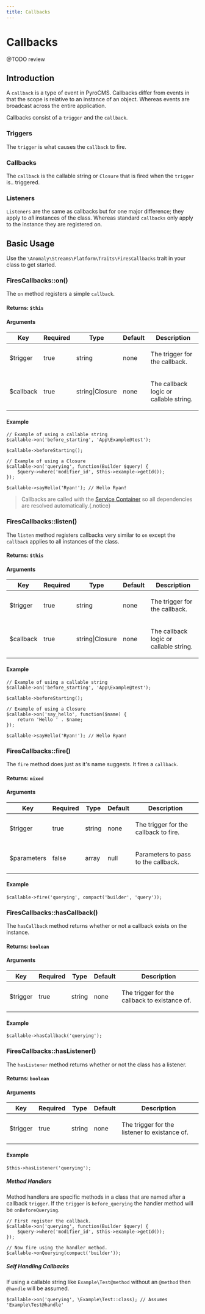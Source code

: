 ```yaml
---
title: Callbacks
---
```


# Callbacks

<div class="documentation__toc"></div>

@TODO review

## Introduction

A `callback` is a type of event in PyroCMS. Callbacks differ from events in that the scope is relative to an instance of an object. Whereas events are broadcast across the entire application.

Callbacks consist of a `trigger` and the `callback`.

### Triggers

The `trigger` is what causes the `callback` to fire.

### Callbacks

The `callback` is the callable string or `Closure` that is fired when the `trigger` is.. triggered.

### Listeners

`Listeners` are the same as callbacks but for one major difference; they apply to _all_ instances of the class. Whereas standard `callbacks` only apply to the instance they are registered on.

## Basic Usage

Use the `\Anomaly\Streams\Platform\Traits\FiresCallbacks` trait in your class to get started.

### FiresCallbacks::on()

The `on` method registers a simple `callback`.

#### Returns: `$this`

#### Arguments

<table class="table table-bordered table-striped">

<thead>

<tr>

<th>Key</th>

<th>Required</th>

<th>Type</th>

<th>Default</th>

<th>Description</th>

</tr>

</thead>

<tbody>

<tr>

<td>

$trigger

</td>

<td>

true

</td>

<td>

string

</td>

<td>

none

</td>

<td>

The trigger for the callback.

</td>

</tr>

<tr>

<td>

$callback

</td>

<td>

true

</td>

<td>

string|Closure

</td>

<td>

none

</td>

<td>

The callback logic or callable string.

</td>

</tr>

</tbody>

</table>

#### Example

    // Example of using a callable string
    $callable->on('before_starting', 'App\Example@test');

    $callable->beforeStarting();

    // Example of using a Closure
    $callable->on('querying', function(Builder $query) {
        $query->where('modifier_id', $this->example->getId());
    });

    $callable->sayHello('Ryan!'); // Hello Ryan!

> Callbacks are called with the [Service Container](#core-concepts/service-container) so all dependencies are resolved automatically.{.notice}

### FiresCallbacks::listen()

The `listen` method registers callbacks very similar to `on` except the `callback` applies to all instances of the class.

#### Returns: `$this`

#### Arguments

<table class="table table-bordered table-striped">

<thead>

<tr>

<th>Key</th>

<th>Required</th>

<th>Type</th>

<th>Default</th>

<th>Description</th>

</tr>

</thead>

<tbody>

<tr>

<td>

$trigger

</td>

<td>

true

</td>

<td>

string

</td>

<td>

none

</td>

<td>

The trigger for the callback.

</td>

</tr>

<tr>

<td>

$callback

</td>

<td>

true

</td>

<td>

string|Closure

</td>

<td>

none

</td>

<td>

The callback logic or callable string.

</td>

</tr>

</tbody>

</table>

#### Example

    // Example of using a callable string
    $callable->on('before_starting', 'App\Example@test');

    $callable->beforeStarting();

    // Example of using a Closure
    $callable->on('say_hello', function($name) {
        return 'Hello ' . $name;
    });

    $callable->sayHello('Ryan!'); // Hello Ryan!

### FiresCallbacks::fire()

The `fire` method does just as it's name suggests. It fires a `callback`.

#### Returns: `mixed`

#### Arguments

<table class="table table-bordered table-striped">

<thead>

<tr>

<th>Key</th>

<th>Required</th>

<th>Type</th>

<th>Default</th>

<th>Description</th>

</tr>

</thead>

<tbody>

<tr>

<td>

$trigger

</td>

<td>

true

</td>

<td>

string

</td>

<td>

none

</td>

<td>

The trigger for the callback to fire.

</td>

</tr>

<tr>

<td>

$parameters

</td>

<td>

false

</td>

<td>

array

</td>

<td>

null

</td>

<td>

Parameters to pass to the callback.

</td>

</tr>

</tbody>

</table>

#### Example

    $callable->fire('querying', compact('builder', 'query'));

### FiresCallbacks::hasCallback()

The `hasCallback` method returns whether or not a callback exists on the instance.

#### Returns: `boolean`

#### Arguments

<table class="table table-bordered table-striped">

<thead>

<tr>

<th>Key</th>

<th>Required</th>

<th>Type</th>

<th>Default</th>

<th>Description</th>

</tr>

</thead>

<tbody>

<tr>

<td>

$trigger

</td>

<td>

true

</td>

<td>

string

</td>

<td>

none

</td>

<td>

The trigger for the callback to existance of.

</td>

</tr>

</tbody>

</table>

#### Example

    $callable->hasCallback('querying');

### FiresCallbacks::hasListener()

The `hasListener` method returns whether or not the class has a listener.

#### Returns: `boolean`

#### Arguments

<table class="table table-bordered table-striped">

<thead>

<tr>

<th>Key</th>

<th>Required</th>

<th>Type</th>

<th>Default</th>

<th>Description</th>

</tr>

</thead>

<tbody>

<tr>

<td>

$trigger

</td>

<td>

true

</td>

<td>

string

</td>

<td>

none

</td>

<td>

The trigger for the listener to existance of.

</td>

</tr>

</tbody>

</table>

#### Example

    $this->hasListener('querying');

##### Method Handlers

Method handlers are specific methods in a class that are named after a callback `trigger`. If the `trigger` is `before_querying` the handler method will be `onBeforeQuerying`.

    // First register the callback.
    $callable->on('querying', function(Builder $query) {
        $query->where('modifier_id', $this->example->getId());
    });

    // Now fire using the handler method.
    $callable->onQuerying(compact('builder'));

##### Self Handling Callbacks

If using a callable string like `Example\Test@method` without an `@method` then `@handle` will be assumed.

    $callable->on('querying', \Example\Test::class); // Assumes 'Example\Test@handle'

